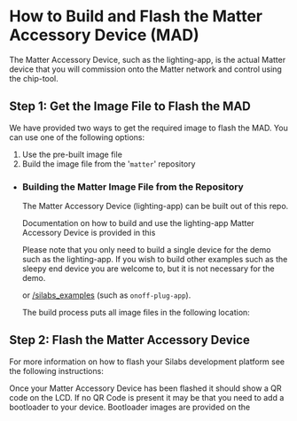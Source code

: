 # How to Build and Flash the Matter Accessory Device (MAD)

The Matter Accessory Device, such as the lighting-app, is the actual Matter
device that you will commission onto the Matter network and control using the
chip-tool.

## Step 1: Get the Image File to Flash the MAD

We have provided two ways to get the required image to flash the MAD. You can
use one of the following options:

1. Use the pre-built image file
2. Build the image file from the '`matter`' repository

-   ### **Building the Matter Image File from the Repository**

    The Matter Accessory Device (lighting-app) can be built out of this repo.

    Documentation on how to build and use the lighting-app Matter Accessory
    Device is provided in this

    Please note that you only need to build a single device for the demo such as
    the lighting-app. If you wish to build other examples such as the sleepy end
    device you are welcome to, but it is not necessary for the demo.

    or [/silabs_examples](https://github.com/SiliconLabs/matter/blob/latest/silabs_examples/) (such as `onoff-plug-app`).

    The build process puts all image files in the following location:


## Step 2: Flash the Matter Accessory Device

For more information on how to flash your Silabs development platform see the
following instructions:

Once your Matter Accessory Device has been flashed it should show a QR code on
the LCD. If no QR Code is present it may be that you need to add a bootloader to
your device. Bootloader images are provided on the
